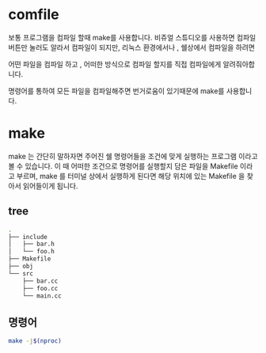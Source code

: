 # comfile
보통 프로그램을 컴파일 할때 make를 사용합니다. 비쥬얼 스튜디오를 사용하면 컴파일 버튼만 눌러도 알라서 컴파일이 되지만, 리눅스 환경에서나 , 쉘상에서 컴파일을 하려면 

어떤 파일을 컴파일 하고 , 어떠한 방식으로 컴파일 할지를 직접 컴파일에게 알려줘아합니다. 

명령어를 통하여 모든 파일을 컴파일해주면 번거로움이 있기때문에 make를 사용합니다. 
# make
make 는 간단히 말하자면 주어진 쉘 명령어들을 조건에 맞게 실행하는 프로그램 이라고 볼 수 있습니다. 이 때 어떠한 조건으로 명령어를 실행할지 담은 파일을 Makefile 이라고 부르며, make 를 터미널 상에서 실행하게 된다면 해당 위치에 있는 Makefile 을 찾아서 읽어들이게 됩니다.


## tree
```bash
.
├── include
│   ├── bar.h
│   └── foo.h
├── Makefile
├── obj
└── src
    ├── bar.cc
    ├── foo.cc
    └── main.cc
```
## 명령어
```bash
make -j$(nproc)
```
